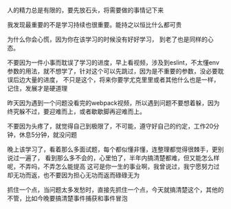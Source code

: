 人的精力总是有限的，要先放石头，将需要做的事情记下来

我发现最重要的不是学习持续也很重要。能持之以恒比什么都可贵

为什么你会心慌，因为你在该学习的时候没有好好学习，
到老了也是同样的心态。

不要因为一件小事而耽误了学习的进度，早上看视频，涉及到eslint，不太懂env参数的用法，就不想学了，针对这个可以先跳过，因为是不重要的参数，没必要耽误后边大量的进度，
不只是这个，将来你要学尤克里里或者其他什么也是一样，记住，发展才是硬道理



昨天因为遇到一个问题没看完的webpack视频，所以遇到问题不要想着躲，因为终究躲不过，要迎难而上，或者歇歇脚再迎难而上。

不要因为头疼了，就觉得自己到极限了，不可能，遵守好自己的约定，工作20分钟，休息5分钟，就没问题


晚上该学习了，看着那么多面试题，每个都似懂非懂，连整理都觉得很棘手，更别说过一遍了，
看到那么多不会的，心里怕了，半年内搞清楚都难，但又能怎么样呢，不弄吗，不弄怎么能提高
这可是你一生的事业啊，我曾说过，我宁愿努力过却无功而返，也不要因为担心无功而返而碌碌无为

抓住一个点，当问题太多发愁时，直接先抓住一个点，今天就搞清楚这个，其他的不管，比如今晚要搞清楚事件捕获和事件冒泡
